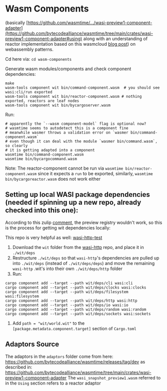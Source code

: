 # Wasm Components

(basically [https://github.com/wasmtime/.../wasi-preview1-component-adapter](https://github.com/bytecodealliance/wasmtime/tree/main/crates/wasi-preview1-component-adapter#using) along with an understanding of reactor implementation based on this wasmcloud [blog post](https://wasmcloud.com/blog/webassembly-patterns-command-reactor-library)) on webassembly patterns.

Cd here via: `cd wasm-components`

Generate wasm modules/components and check component dependencies:
```
make
wasm-tools component wit bin/command-component.wasm  # you should see wasi:cli/run exported
wasm-tools component wit bin/reactor-component.wasm # nothing exported, reactors are leaf nodes
wasm-tools component wit bin/bycargoserver.wasm
```

Run:
```
# apparently the `--wasm component-model` flag is optional now?
# wasmtime seems to autodetect this is a component fine
# meanwhile wasmer throws a validation error on `wasmer bin/command-component.wasm`
# even though it can deal with the module `wasmer bin/command.wasm`, so clearly
# it is getting adapted into a component
wasmtime bin/command-component.wasm
wasmtime bin/bycargocommand.wasm
```

Note: The reactor-component cannot be run via `wasmtime bin/reactor-component.wasm` since it expects a `run` to be exported, similarly, `wasmtime bin/bycargoreactor.wasm` does not work either

## Setting up local WASI package dependencies (needed if spinning up a new repo, already checked into this one):

According to this zulip [comment](https://bytecodealliance.zulipchat.com/#narrow/stream/407292-cargo-component/topic/Moving.20to.20cargo-component.20from.20wit-bindgen/near/413040499), the preview registry wouldn't work, so this is the process for getting wit dependencies locally:

This repo is very helpful as well: [wasi-http-test](https://github.com/landonxjames/wasi-http-test/tree/main)

1. Download the `wit` folder from the [wasi-http](https://github.com/WebAssembly/wasi-http) repo, and place it in `./wit/deps`
1. Restructure `./wit/deps` so that `wasi-http`'s dependencies are pulled up into `./wit/deps` (instead of `./wit/deps/deps`) and move the remaining `wasi-http` .wit's into their own `./wit/deps/http` folder
1. Run:
```
cargo component add --target --path wit/deps/cli wasi:cli
cargo component add --target --path wit/deps/clocks wasi:clocks
cargo component add --target --path wit/deps/filesystem wasi:filesystem
cargo component add --target --path wit/deps/http wasi:http
cargo component add --target --path wit/deps/io wasi:io
cargo component add --target --path wit/deps/random wasi:random
cargo component add --target --path wit/deps/sockets wasi:sockets
```
1. Add `path = "wit/world.wit"` to the `[package.metadata.component.target]` section of `Cargo.toml`

## Adaptors Source
The adaptors in the `adaptors` folder come from here: https://github.com/bytecodealliance/wasmtime/releases/tag/dev
as described in: https://github.com/bytecodealliance/wasmtime/tree/main/crates/wasi-preview1-component-adapter
The `wasi_snapshot_preview1.wasm` referred to in the `Using` section refers to a reactor adaptor